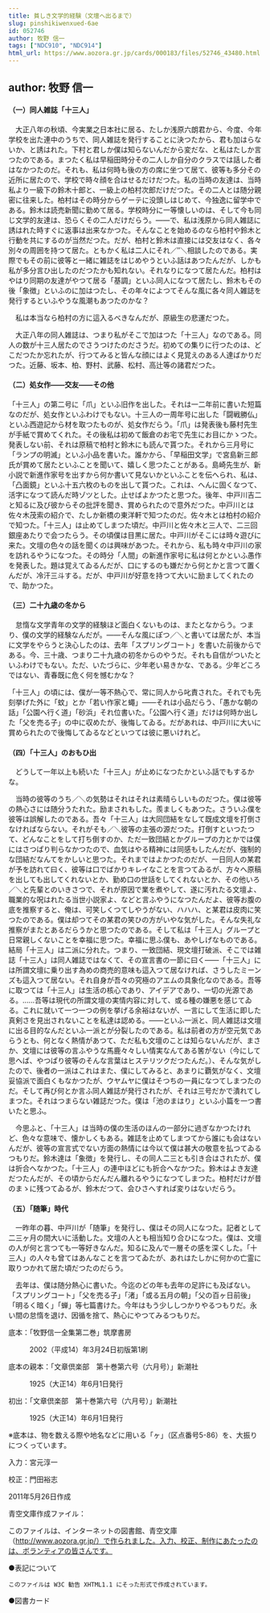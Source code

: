 ```yaml
---
title: 貧しき文学的経験（文壇へ出るまで）
slug: pinshikiwenxued-6ae
id: 052746
author: 牧野 信一
tags: ["NDC910", "NDC914"]
html_url: https://www.aozora.gr.jp/cards/000183/files/52746_43480.html
---
```


## author: 牧野 信一

#### （一）同人雑誌「十三人」




　大正八年の秋頃、今実業之日本社に居る、たしか浅原六朗君から、今度、今年学校を出た連中のうちで、同人雑誌を発行することに決つたから、君も加はらないか、と誘はれた。下村と君しか僕は知らないんだから変だな、と私はたしか言つたのである。まつたく私は早稲田時分その二人しか自分のクラスでは話した者はなかつたのだ。それも、私は何時も後の方の席に坐つて居て、彼等も多分その近所に居たので、学校で時々顔を合はせるだけだつた。私の当時の友達は、当時私より一級下の鈴木十郎と、一級上の柏村次郎だけだつた。その二人とは随分親密に往来した。柏村はその時分からゲーテに没頭しはじめて、今独逸に留学中である。鈴木は読売新聞に勤めて居る。学校時分に一等懐しいのは、そして今も同じ文学的友達は、恐らくその二人だけだらう。――で、私は浅原から同人雑誌に誘はれた時すぐに返事は出来なかつた。そんなことを始めるのなら柏村や鈴木と行動を共にするのが当然だつた。だが、柏村と鈴木は直接には交友はなく、各々別々の周囲を持つて居た。ともかく私は二人にそれ／″＼相談したのである。実際でもその前に彼等と一緒に雑誌をはじめやうといふ話はあつたんだが、しかも私が多分言ひ出したのだつたかも知れない。それなりになつて居たんだ。柏村はやはり同期の友達がやつて居る「基調」といふ同人になつて居たし、鈴木もその後「象徴」といふのに加はつたし、その年々によつてそんな風に各々同人雑誌を発行するといふやうな風潮もあつたのかな？

　私は本当なら柏村の方に這入るべきなんだが、原級生の悲運だつた。

　大正八年の同人雑誌は、つまり私がそこで加はつた「十三人」なのである。同人の数が十三人居たのでさうつけたのださうだ。初めての集りに行つたのは、どこだつたか忘れたが、行つてみると皆んな顔にはよく見覚えのある人達ばかりだつた。近藤、坂本、柏、野村、武藤、松村、高辻等の諸君だつた。



#### （二）処女作――交友――その他




「十三人」の第二号に「爪」といふ旧作を出した。それは一二年前に書いた短篇なのだが、処女作といふわけでもない。十三人の一周年号に出した「闘戦勝仏」といふ西遊記から材を取つたものが、処女作だらう。「爪」は発表後も藤村先生が手紙で賞めてくれた。その後私は初めて飯倉のお宅で先生にお目にかゝつた。発表しない前、それは原稿で柏村と鈴木にも読んで貰つた。それから三月号に「ランプの明滅」といふ小品を書いた。誰かから、「早稲田文学」で宮島新三郎氏が賞めて居たといふことを聞いて、嬉しく思つたことがある。島崎先生が、新小説で新進作家号を出すから何か書いて見ないかといふことを伝へられ、私は、「凸面鏡」といふ十五六枚のものを出して貰つた。これは、へんに固くなつて、活字になつて読んだ時ゾツとした。止せばよかつたと思つた。後年、中戸川吉二と知るに及び彼からその批評を聞き、賞められたので意外だつた。中戸川とは佐々木茂索の紹介で、たしか新橋の東洋軒で知つたのだ。佐々木とは柏村の紹介で知つた。「十三人」は止めてしまつた頃だ。中戸川と佐々木と三人で、二三回銀座あたりで会つたらう。その頃僕は目黒に居た。中戸川がそこには時々遊びに来た。文壇の色々の話を聞くのは興味があつた。それから、私も時々中戸川の家を訪れるやうになつた。その時分「人間」の新進作家号に私は何とかといふ愚作を発表した。題は覚えてゐるんだが、口にするのも嫌だから何とかと言つて置くんだが、冷汗三斗する。だが、中戸川が好意を持つて大いに励ましてくれたので、助かつた。



#### （三）二十九歳の冬から




　怠惰な文学青年の文学的経験ほど面白くないものは、またとなからう。つまり、僕の文学的経験なんだが。――そんな風にぽつ／＼と書いては居たが、本当に文学をやらうと決心したのは、去年「スプリングコート」を書いた前後からである。今、三十歳、つまり二十九歳の初冬からのやうだ。それも自信がついたといふわけでもない。ただ、いたづらに、少年老い易きかな、である。少年どころではない、青春既に危く何を憾むかな？

「十三人」の頃には、僕が一等不熱心で、常に同人から叱責された。それでも先刻挙げた外に「蚊」とか「若い作家と蠅」――それは小品だらう、「愚かな朝の話」「公園へ行く道」「砂浜」それ位書いた。「公園へ行く道」だけは何時か出した「父を売る子」の中に収めたが、後悔してゐる。だがあれは、中戸川に大いに賞められたので後悔してゐるなどといつては彼に悪いけれど。



#### （四）「十三人」のおもひ出




　どうして一年以上も続いた「十三人」が止めになつたかといふ話でもするかな。

　当時の彼等のうち／＼の気勢はそれはそれは素晴らしいものだつた。僕は彼等の熱心さには随分うたれた。励まされもした。羨ましくもあつた。さういふ僕を彼等は誤解したのである。吾々「十三人」は大同団結をなして既成文壇を打倒さなければならない。それがそも／＼彼等の主張の源だつた。打倒すといつたつて、どんなことをして打ち倒すのか、ただ一致団結とかグループの力とかでは僕にはさつぱり判らなかつたので、血気はやる精神には同感もしたんだが、強制的な団結だなんてをかしいと思つた。それまではよかつたのだが、一日同人の某君が予を訪れて曰く、彼等は口でばかりキレイなことを言つてゐるが、方々へ原稿を出しても出してくれないとか、勤め口の世話をしてくれないとか、その他いろ／＼と先輩とのいきさつで、それが原因で業を煮やして、遂に汚れたる文壇よ、職業的な呪はれたる当世小説家よ、などと言ふやうになつたんだよ、彼等お腹の底を推察すると、俺は、可笑しくつてしやうがない、ハハハ、と某君は皮肉に笑つたのである。僕は却つてその某君の笑ひの方がいやな気がした。そんな失礼な推察がまたとあるだらうかと思つたのである。そして私は「十三人」グループと日常親しくないことを幸福に思つた。幸福に思ふ僕も、あやしげなものである。結局「十三人」は二派に分れた。つまり、一致団結、現文壇打破派、そこでは雑誌「十三人」は同人雑誌ではなくて、その宣言書の一節に曰く――「十三人」には所謂文壇に乗り出す為めの商売的意味も這入つて居なければ、さうしたミーンズも這入つて居ない。それ自身が吾々の究極のアエムの具象化なのである。吾等に取つては「十三人」は生活の核心であり、アイデアであり、一切の光源である。……吾等は現代の所謂文壇の実情内容に対して、或る種の嫌悪を感じてゐる。これに就いて一つ一つの例を挙げる余裕はないが、一言にして生活に即した真剣さを見出されないことを私達は認める。――といふ一派と、同人雑誌は文壇に出る目的なんだといふ一派とが分裂したのである。私は前者の方が空元気であらうとも、何となく熱情があつて、ただ私も文壇のことは知らないんだが、まさか、文壇には彼等の言ふやうな馬鹿々々しい情実なんてある筈がない（今にして思へば、やつぱり彼等のそんな言葉はヒステリツクだつたんだ。）、そんな気がしたので、後者の一派はこれはまた、僕にしてみると、あまりに覇気がなく、文壇妥協派で面白くもなかつたが、ウヤムヤに僕はそつちの一員になつてしまつたのだ。そして再び何とか言ふ同人雑誌が発行されたが、それは三号だかで潰れてしまつた。それはつまらない雑誌だつた。僕は「池のまはり」といふ小篇を一つ書いたと思ふ。

　今思ふと、「十三人」は当時の僕の生活のほんの一部分に過ぎなかつたけれど、色々な意味で、懐かしくもある。雑誌を止めてしまつてから誰にも会はないんだが、彼等の宣言式でない方面の熱情には今以て僕は甚大の敬意を払つてゐるつもりだ。鈴木達は「象徴」を発行し、その同人二三とも引き合はされたが、僕は折合へなかつた。「十三人」の連中ほどにも折合へなかつた。鈴木はよき友達だつたんだが、その頃からだんだん離れるやうになつてしまつた。柏村だけが昔のまゝに残つてゐるが、鈴木だつて、会ひさへすれば変りはないだらう。



#### （五）「随筆」時代




　一昨年の暮、中戸川が「随筆」を発行し、僕はその同人になつた。記者として二三ヶ月の間大いに活動した。文壇の人とも相当知り合ひになつた。僕は、文壇の人が何と言つても一等好きなんだ。知るに及んで一層その感を深くした。「十三人」の人々も曾てはあんなことを言つてゐたが、あれはたしかに何かの亡霊に取りつかれて居た頃だつたのだらう。

　去年は、僕は随分熱心に書いた。今迄のどの年も去年の足許にも及ばない。「スプリングコート」「父を売る子」「渚」「或る五月の朝」「父の百ヶ日前後」「明るく暗く」「蝉」等七篇書けた。今年はもう少ししつかりやるつもりだ。永い間の怠惰を退け、因循を捨て、熱心にやつてみるつもりだ。













底本：「牧野信一全集第二巻」筑摩書房

　　　2002（平成14）年3月24日初版第1刷

底本の親本：「文章倶楽部　第十巻第六号（六月号）」新潮社

　　　1925（大正14）年6月1日発行

初出：「文章倶楽部　第十巻第六号（六月号）」新潮社

　　　1925（大正14）年6月1日発行

※底本は、物を数える際や地名などに用いる「ヶ」（区点番号5-86）を、大振りにつくっています。

入力：宮元淳一

校正：門田裕志

2011年5月26日作成

青空文庫作成ファイル：

このファイルは、インターネットの図書館、青空文庫（http://www.aozora.gr.jp/）で作られました。入力、校正、制作にあたったのは、ボランティアの皆さんです。











●表記について


	このファイルは W3C 勧告 XHTML1.1 にそった形式で作成されています。







●図書カード